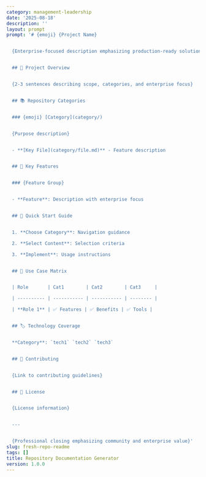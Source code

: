 ```yaml
---
category: management-leadership
date: '2025-08-18'
description: ''
layout: prompt
prompt: '# {emoji} {Project Name}


  {Enterprise-focused description emphasizing production-ready solutions}


  ## 🌟 Project Overview


  {2-3 sentences describing scope, categories, and enterprise focus}


  ## 📚 Repository Categories


  ### {emoji} [Category](category/)


  {Purpose description}


  - **[Key File](category/file.md)** - Feature description


  ## 🎯 Key Features


  ### {Feature Group}


  - **Feature**: Description with enterprise focus


  ## 🚀 Quick Start Guide


  1. **Choose Category**: Navigation guidance

  2. **Select Content**: Selection criteria

  3. **Implement**: Usage instructions


  ## 🎯 Use Case Matrix


  | Role       | Cat1        | Cat2        | Cat3     |

  | ---------- | ----------- | ----------- | -------- |

  | **Role 1** | ✅ Features | ✅ Benefits | ✅ Tools |


  ## 🏷️ Technology Coverage


  **Category**: `tech1` `tech2` `tech3`


  ## 🤝 Contributing


  {Link to contributing guidelines}


  ## 📄 License


  {License information}


  ---


  {Professional closing emphasizing community and enterprise value}'
slug: fresh-repo-readme
tags: []
title: Repository Documentation Generator
version: 1.0.0
---
```


